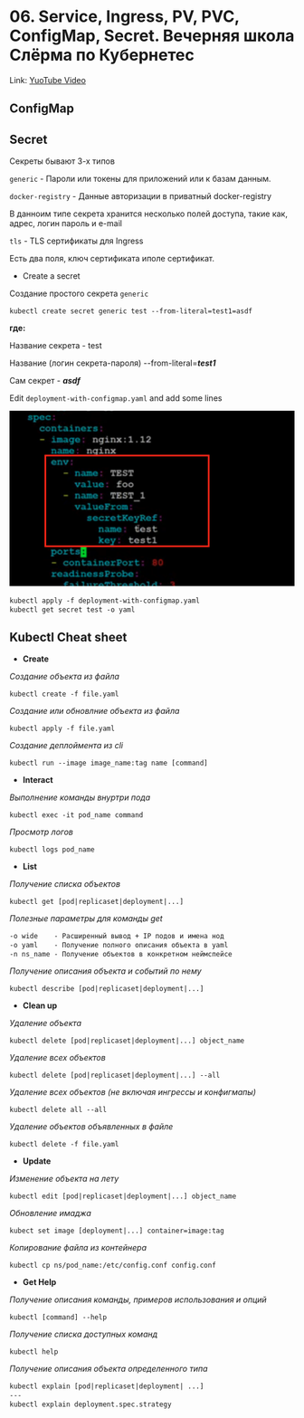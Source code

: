 # 06. Service, Ingress, PV, PVC, ConfigMap, Secret. Вечерняя школа Слёрма по Кубернетес

Link: [YuoTube Video](https://www.youtube.com/watch?v=jfqa7lRXDBI)

## ConfigMap


## Secret

Секреты бывают 3-х типов

`generic` - Пароли или токены для приложений или к базам данным. 

`docker-registry` - Данные авторизации в приватный docker-registry

В данноим типе секрета хранится несколько полей доступа, такие как, адрес, логин пароль и e-mail

`tls` - TLS сертификаты для Ingress

Есть два поля, ключ сертификата иполе сертификат.


* Create a secret

Создание простого секрета `generic`

```
kubectl create secret generic test --from-literal=test1=asdf
```
**где:**

Название секрета - test

Название (логин секрета-пароля) --from-literal=***test1***

Сам секрет - ***asdf***

Edit `deployment-with-configmap.yaml` and add some lines

![Image](img/Kube5.png)

```
kubectl apply -f deployment-with-configmap.yaml
kubectl get secret test -o yaml
```

## Kubectl Cheat sheet 

* **Create**


*Создание объекта из файла*
```
kubectl create -f file.yaml
```

*Создание или обновлние объекта из файла*
```
kubectl apply -f file.yaml
```

*Создание деплоймента из cli*
```
kubectl run --image image_name:tag name [command]
```

* **Interact**

*Выполнение команды внуртри пода*
```
kubectl exec -it pod_name command
```

*Просмотр логов*
```
kubectl logs pod_name
```

* **List**

*Получение списка объектов*
```
kubectl get [pod|replicaset|deployment|...]
```

*Полезные параметры для команды get*

```
-o wide    - Расширенный вывод + IP подов и имена нод
-o yaml    - Получение полного описания объекта в yaml
-n ns_name - Получение объектов в конкретном неймспейсе  
```

*Получение описания объекта и событий по нему*
```
kubectl describe [pod|replicaset|deployment|...]
```

* **Clean up**

*Удаление объекта*
```
kubectl delete [pod|replicaset|deployment|...] object_name
```

*Удаление всех объектов*
```
kubectl delete [pod|replicaset|deployment|...] --all
```

*Удаление всех объектов (не включая ингрессы и конфигмапы)*
```
kubectl delete all --all
```

*Удаление объектов объявленных в файле*
```
kubectl delete -f file.yaml
```

* **Update**

*Изменение объекта на лету*
```
kubectl edit [pod|replicaset|deployment|...] object_name
```

*Обновление имаджа*
```
kubect set image [deployment|...] container=image:tag
```

*Копирование файла из контейнера*
```
kubectl cp ns/pod_name:/etc/config.conf config.conf
```

* **Get Help**

*Получение описания команды, примеров использования и опций*
```
kubectl [command] --help
```

*Получение списка доступных команд*
```
kubectl help
```

*Получение описания объекта определенного типа*
```
kubectl explain [pod|replicaset|deployment| ...]
---
kubectl explain deployment.spec.strategy
```
